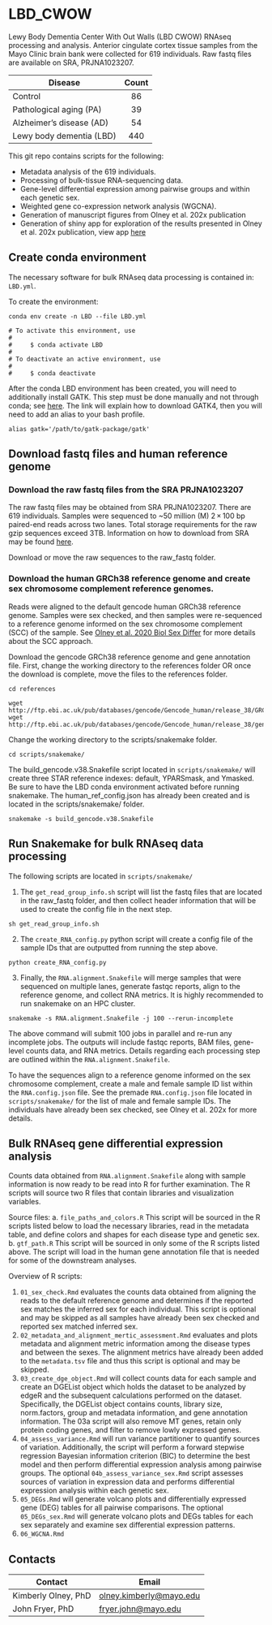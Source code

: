 # LBD_CWOW
Lewy Body Dementia Center With Out Walls (LBD CWOW) RNAseq processing and analysis.
Anterior cingulate cortex tissue samples from the Mayo Clinic brain bank were collected for 619 individuals. 
Raw fastq files are available on SRA, PRJNA1023207.

| Disease                   | Count   |
| ------------------------- |:-------:|
| Control                   | 86      |
| Pathological  aging (PA)  | 39      |
| Alzheimer’s disease (AD)  | 54      |
| Lewy body dementia (LBD)  | 440     |

This git repo contains scripts for the following:
-   Metadata analysis of the 619 individuals. 
-   Processing of bulk-tissue RNA-sequencing data.
-   Gene-level differential expression among pairwise groups and within each genetic sex.
-   Weighted gene co-expression network analysis (WGCNA).  
-   Generation of manuscript figures from Olney et al. 202x publication 
-   Generation of shiny app for exploration of the results presented in Olney et al. 202x publication, view app [here](https://fryerlab.shinyapps.io/LBD_CWOW/)


## Create conda environment
The necessary software for bulk RNAseq data processing is contained in: `LBD.yml`.

To create the environment:
```
conda env create -n LBD --file LBD.yml

# To activate this environment, use
#
#     $ conda activate LBD
#
# To deactivate an active environment, use
#
#     $ conda deactivate

```
After the conda LBD environment has been created, you will need to additionally install GATK.
This step must be done manually and not through conda; see [here](https://gatk.broadinstitute.org/hc/en-us/articles/360036194592-Getting-started-with-GATK4). The link will explain how to download GATK4, then you will need to add an alias to your bash profile. 
```
alias gatk='/path/to/gatk-package/gatk'
```
## Download fastq files and human reference genome 
### Download the raw fastq files from the SRA PRJNA1023207
The raw fastq files may be obtained from SRA PRJNA1023207. There are 619 individuals. Samples were sequenced to ~50 million (M) 2 × 100 bp paired-end reads across two lanes. Total storage requirements for the raw gzip sequences exceed 3TB. Information on how to download from SRA may be found [here](https://www.ncbi.nlm.nih.gov/sra/docs/sradownload/). 

Download or move the raw sequences to the raw_fastq folder. 

### Download the human GRCh38 reference genome and create sex chromosome complement reference genomes. 
Reads were aligned to the default gencode human GRCh38 reference genome. Samples were sex checked, and then samples were re-sequenced to a reference genome informed on the sex chromosome complement (SCC) of the sample. See [Olney et al. 2020 Biol Sex Differ](https://bsd.biomedcentral.com/articles/10.1186/s13293-020-00312-9) for more details about the SCC approach. 

Download the gencode GRCh38 reference genome and gene annotation file. First, change the working directory to the references folder OR once the download is complete, move the files to the references folder. 
```
cd references
```
```
wget http://ftp.ebi.ac.uk/pub/databases/gencode/Gencode_human/release_38/GRCh38.primary_assembly.genome.fa.gz
wget http://ftp.ebi.ac.uk/pub/databases/gencode/Gencode_human/release_38/gencode.v38.annotation.gtf.gz
```
Change the working directory to the scripts/snakemake folder. 
```
cd scripts/snakemake/
```
The build_gencode.v38.Snakefile script located in `scripts/snakemake/` will create three STAR reference indexes: default, YPARSmask, and Ymasked. Be sure to have the LBD conda environment activated before running snakemake. The human_ref_config.json has already been created and is located in the scripts/snakemake/ folder. 
```
snakemake -s build_gencode.v38.Snakefile
```


## Run Snakemake for bulk RNAseq data processing 
The following scripts are located in `scripts/snakemake/`
1. The `get_read_group_info.sh` script will list the fastq files that are located in the raw_fastq folder, and then collect header information that will be used to create the config file in the next step. 
```
sh get_read_group_info.sh
```

2. The `create_RNA_config.py` python script will create a config file of the sample IDs that are outputted from running the step above. 
```
python create_RNA_config.py
```

3. Finally, the `RNA.alignment.Snakefile` will merge samples that were sequenced on multiple lanes, generate fastqc reports, align to the reference genome, and collect RNA metrics. It is highly recommended to run snakemake on an HPC cluster. 
```
snakemake -s RNA.alignment.Snakefile -j 100 --rerun-incomplete 
```
The above command will submit 100 jobs in parallel and re-run any incomplete jobs. The outputs will include fastqc reports, BAM files, gene-level counts data, and RNA metrics. Details regarding each processing step are outlined within the `RNA.alignment.Snakefile`. 

To have the sequences align to a reference genome informed on the sex chromosome complement, create a male and female sample ID list within the `RNA.config.json` file. See the premade `RNA.config.json` file located in `scripts/snakemake/` for the list of male and female sample IDs. The individuals have already been sex checked, see Olney et al. 202x for more details. 

## Bulk RNAseq gene differential expression analysis 
Counts data obtained from `RNA.alignment.Snakefile` along with sample information is now ready to be read into R for further examination. The R scripts will source two  R files that contain libraries and visualization variables. 

Source files:
a. `file_paths_and_colors.R` This script will be sourced in the  R scripts listed below to load the necessary libraries, read in the metadata table, and define colors and shapes for each disease type and genetic sex.
b. `gtf_path.R` This script will be sourced in only some of the R scripts listed above. The script will load in the human gene annotation file that is needed for some of the downstream analyses. 

Overview of R scripts:
1. `01_sex_check.Rmd` evaluates the counts data obtained from aligning the reads to the default reference genome and determines if the reported sex matches the inferred sex for each individual. This script is optional and may be skipped as all samples have already been sex checked and reported sex matched inferred sex. 
2. `02_metadata_and_alignment_mertic_assessment.Rmd` evaluates and plots metadata and alignment metric information among the disease types and between the sexes. The alignment metrics have already been added to the `metadata.tsv` file and thus this script is optional and may be skipped. 
3. `03_create_dge_object.Rmd` will collect counts data for each sample and create an DGEList object which holds the dataset to be analyzed by edgeR and the subsequent calculations performed on the dataset. Specifically, the DGEList object contains counts, library size, norm.factors, group and metadata information, and gene annotation information. The 03a script will also remove MT genes, retain only protein coding genes, and filter to remove lowly expressed genes. 
4. `04_assess_variance.Rmd` will run variance partitioner to quantify sources of variation. Additionally, the script will perform a forward stepwise regression Bayesian information criterion (BIC) to determine the best model and then perform differential expression analysis among pairwise groups. The optional `04b_assess_variance_sex.Rmd` script assesses sources of variation in expression data and performs differential expression analysis within each genetic sex. 
5. `05_DEGs.Rmd` will generate volcano plots and differentially expressed gene (DEG) tables for all pairwise comparisons. The optional `05_DEGs_sex.Rmd` will generate volcano plots and DEGs tables for each sex separately and examine sex differential expression patterns. 
6. `06_WGCNA.Rmd`


## Contacts

| Contact | Email |
| --- | --- |
| Kimberly Olney, PhD | olney.kimberly@mayo.edu |
| John Fryer, PhD | fryer.john@mayo.edu |


